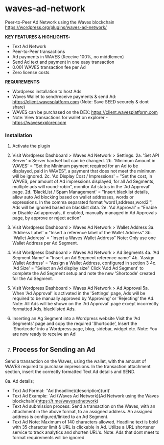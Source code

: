 # waves-ad-network
Peer-to-Peer Ad Network using the Waves blockchain https://wordpress.org/plugins/waves-ad-network/

**KEY FEATURES & HIGHLIGHTS:**
  * Text Ad Network
  * Peer-to-Peer transactions
  * Ad payments in WAVES (Receive 100%, no middlemen)
  * Send Ad text and payment in one easy transaction
  * 0.001 WAVES transaction fee per Ad
  * Zero license costs
  
**REQUIREMENTS:**
  * Wordpress installation to host Ads
  * Waves Wallet to send/receive payments & send Ad: https://client.wavesplatform.com (Note: Save SEED securely & dont share)
  * WAVES can be purchased on the DEX: https://client.wavesplatform.com
  * Note: View transactions for wallet on explorer - https://wavesexplorer.com
  
### Installation

1. Activate the plugin

2. Visit Wordpress Dashboard > Waves Ad Network > Settings.
2a. 'Set API Server' = Server hardset but can be changed.
2b. 'Minimum Amount in WAVES' = "Set the Minimum payment required for an Ad to be displayed, paid in WAVES", a payment that does not meet the minimum will be ignored.
2c. 'Ad Display Cost / Impressions' = "Set the cost, in WAVES, per amount of Ad impressions displayed, for all Ad Segments, multiple ads will round-robin", monitor Ad status in the 'Ad Approval' page.
2d. 'BlackList / Spam Management' = "Insert blacklist details, allow auto Ad blocking based on wallet addresses, words or expressions. In the comma separated format 'word1,address,word2'", Ads will be ignored based on blacklist data.
2e. 'Ad Approval' = "Enable or Disable Ad approvals, if enabled, manually managed in Ad Approvals page, by approve or reject action"

3. Visit Wordpress Dashboard > Waves Ad Network > Wallet Address
3a. 'Address Label' = "Insert a reference label of the Wallet Address"
3b. 'Wallet Address' = "Insert a Waves Wallet Address"
Note: Only use one Wallet Address per Ad Segment.

4. Visit Wordpress Dashboard > Waves Ad Network > Ad Segments
4a. 'Ad Segment Name' = "Insert an Ad Segment reference name"
4b. 'Assign Wallet Address' = "Assign a Wallet Address, configured in section 3
4c. 'Ad Size' = "Select an Ad display size"
Click 'Add Ad Segment' to complete the Ad Segment setup and note the new 'Shortcode' created for the Ad Segment.

5. Visit Wordpress Dashboard > Waves Ad Network > Ad Approval
5a. When 'Ad Approval' is activated in the 'Settings' page, Ads will be required to be manually approved by 'Approving' or 'Rejecting' the Ad.
Note: All Ads will be shown on the 'Ad Approval' page except incorrectly formatted Ads, blacklisted Ads.

6. Inserting an Ag Segment into a Wordpress website
Visit the 'Ad Segments' page and copy the required 'Shortcode', Insert the 'Shortcode' into a Wordpress page, blog, sidebar, widget etc.
Note: You are now ready to receive an Ad

7. ## Process for Sending an Ad ##
Send a transaction on the Waves, using the wallet, with the amount of WAVES required to purchase impressions. In the transaction attachment section, insert the correctly formatted Text Ad details and SEND.

8a. Ad details;
- Text Ad Format: `'Ad (headline)(description)(url)'
- Text Ad Example: `Ad (Waves Ad Network)(Ad Network using the Waves blockchain)(https://t.me/wavesadnetwork)
- Text Ad submission process: Send a transaction on the Waves, with an attachment in the above format, to an assigned address. An assigned address is configured/linked to an Ad Segment.
- Text Ad Note: Maximum of 140 characters allowed, Headline text is bold with 35 character limit & URL is clickable in Ad. Utilize a URL shortener service to track analytics and shorten URL's.
Note: Ads that dont meet to format requirements will be ignored.
